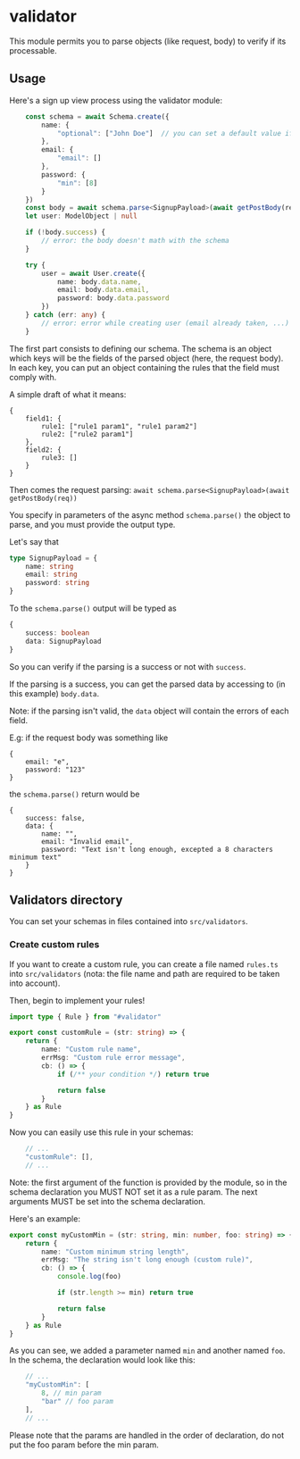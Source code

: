 # validator

This module permits you to parse objects (like request, body) to verify if its processable.

## Usage

Here's a sign up view process using the validator module:

```ts
    const schema = await Schema.create({
        name: {
            "optional": ["John Doe"]  // you can set a default value if you want (if the field is empty, the default value will be set)
        },
        email: {
            "email": []
        },
        password: {
            "min": [8]
        }
    })
    const body = await schema.parse<SignupPayload>(await getPostBody(req))
    let user: ModelObject | null

    if (!body.success) {
        // error: the body doesn't math with the schema 
    }

    try {
        user = await User.create({
            name: body.data.name,
            email: body.data.email,
            password: body.data.password
        })
    } catch (err: any) {
        // error: error while creating user (email already taken, ...)
    }
```

The first part consists to defining our schema. The schema is an object which keys will be the fields of the parsed object (here, the request body). In each key, you can put an object containing the rules that the field must comply with.

A simple draft of what it means:
```
{
    field1: {
        rule1: ["rule1 param1", "rule1 param2"]
        rule2: ["rule2 param1"]
    },
    field2: {
        rule3: []
    }
}
```

Then comes the request parsing: `await schema.parse<SignupPayload>(await getPostBody(req))`

You specify in parameters of the async method `schema.parse()` the object to parse, and you must provide the output type.

Let's say that 
```ts
type SignupPayload = {
    name: string
    email: string
    password: string
}
```

To the `schema.parse()` output will be typed as

```ts
{
    success: boolean
    data: SignupPayload
}
```

So you can verify if the parsing is a success or not with `success`.

If the parsing is a success, you can get the parsed data by accessing to (in this example) `body.data`.

Note: if the parsing isn't valid, the `data` object will contain the errors of each field.

E.g: if the request body was something like 
```
{
    email: "e",
    password: "123"
}
```

the `schema.parse()` return would be

```
{
    success: false,
    data: {
        name: "",
        email: "Invalid email",
        password: "Text isn't long enough, excepted a 8 characters minimum text"
    }
}
```

## Validators directory

You can set your schemas in files contained into `src/validators`.

### Create custom rules

If you want to create a custom rule, you can create a file named `rules.ts` into `src/validators` (nota: the file name and path are required to be taken into account).

Then, begin to implement your rules!

```ts
import type { Rule } from "#validator"

export const customRule = (str: string) => {
    return {
        name: "Custom rule name",
        errMsg: "Custom rule error message",
        cb: () => {
            if (/** your condition */) return true

            return false
        }
    } as Rule
}
```

Now you can easily use this rule in your schemas:

```ts
    // ...
    "customRule": [],
    // ...
```

Note: the first argument of the function is provided by the module, so in the schema declaration you MUST NOT set it as a rule param. The next arguments MUST be set into the schema declaration.

Here's an example:

```ts
export const myCustomMin = (str: string, min: number, foo: string) => {
    return {
        name: "Custom minimum string length",
        errMsg: "The string isn't long enough (custom rule)",
        cb: () => {
            console.log(foo)

            if (str.length >= min) return true

            return false
        }
    } as Rule
}
```

As you can see, we added a parameter named `min` and another named `foo`. In the schema, the declaration would look like this:
```ts
    // ...
    "myCustomMin": [
        8, // min param
        "bar" // foo param
    ],
    // ...
```

Please note that the params are handled in the order of declaration, do not put the foo param before the min param.
